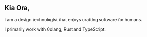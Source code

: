 ## Kia Ora,

I am a design technologist that enjoys crafting software for humans.

I primarily work with Golang, Rust and TypeScript.
